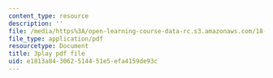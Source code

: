 ```yaml
---
content_type: resource
description: ''
file: /media/https%3A/open-learning-course-data-rc.s3.amazonaws.com/18-03sc-differential-equations-fall-2011/e1813a843062514451e5efa4159de93c_TxG1iPXznBs.pdf
file_type: application/pdf
resourcetype: Document
title: 3play pdf file
uid: e1813a84-3062-5144-51e5-efa4159de93c
---
```

